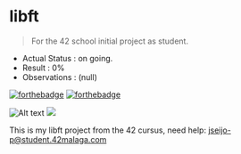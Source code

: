 # libft

> For the 42 school initial project as student.

- Actual Status : on going.
- Result        : 0%
- Observations : (null)

[![forthebadge](https://forthebadge.com/images/badges/made-with-c.svg)](https://forthebadge.com)
[![forthebadge](https://forthebadge.com/images/badges/built-with-love.svg)](https://forthebadge.com)


![Alt text](https://candidatura.42malaga.com/uploads/admissions/campus/logo_website/32/42Malaga.svg)
<img src="https://candidatura.42malaga.com/uploads/admissions/campus/logo_website/32/42Malaga.svg">



This is my libft project from the 42 cursus,
need help:
jseijo-p@student.42malaga.com
